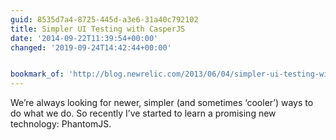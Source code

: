 ```yaml
---
guid: 8535d7a4-8725-445d-a3e6-31a40c792102
title: Simpler UI Testing with CasperJS
date: '2014-09-22T11:39:54+00:00'
changed: '2019-09-24T14:42:44+00:00'


bookmark_of: 'http://blog.newrelic.com/2013/06/04/simpler-ui-testing-with-casperjs-2/'
---
```



We’re always looking for newer, simpler (and sometimes ‘cooler’) ways to do what we do. So recently I’ve started to learn a promising new technology: PhantomJS.
